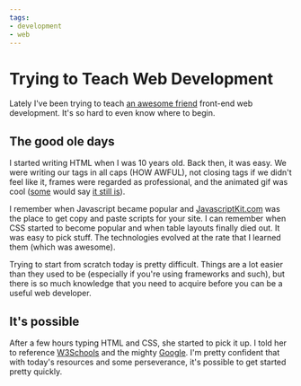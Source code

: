 ```yaml
---
tags:
- development
- web
---
```


# Trying to Teach Web Development

Lately I've been trying to teach [an awesome friend](http://twitter.com/haileyjayne) front-end web development. It's so hard to even know where to begin.

## The good ole days

I started writing HTML when I was 10 years old. Back then, it was easy. We were writing our tags in all caps (HOW AWFUL), not closing tags if we didn't feel like it, frames were regarded as professional, and the animated gif was cool ([some](http://sammcd.com) would say [it still is](1f211h270v1L2s440O1v341N0S1F2V25.gif)).

I remember when Javascript became popular and [JavascriptKit.com](http://javascriptkit.com) was the place to get copy and paste scripts for your site. I can remember when CSS started to become popular and when table layouts finally died out. It was easy to pick stuff. The technologies evolved at the rate that I learned them (which was awesome).

Trying to start from scratch today is pretty difficult. Things are a lot easier than they used to be (especially if you're using frameworks and such), but there is so much knowledge that you need to acquire before you can be a useful web developer.

## It's possible

After a few hours typing HTML and CSS, she started to pick it up. I told her to reference [W3Schools](http://w3schools.com) and the mighty [Google](http://google.com). I'm pretty confident that with today's resources and some perseverance, it's possible to get started pretty quickly.
